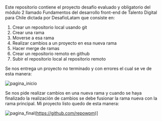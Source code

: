 Este repositorio contiene el proyecto desafío evaluado y obligatorio del módulo 2 llamado Fundamentos del desarrollo front-end de Talento Digital para Chile dictada por DesafioLatam que consiste en:

<ol text-align='center'>
    <li>Crear un repositorio local usando git</li>
    <li>Crear una rama</li>
    <li>Moverse a esa rama</li>
    <li>Realizar cambios a un proyecto en esa nueva rama</li>
    <li>Hacer merge de ramas</li>
    <li>Crear un repositorio remoto en github</li>
    <li>Subir el repositorio local al repositorio remoto</li>
</ol>

Se nos entrega un proyecto no terminado y con errores el cual se ve de esta manera:

![pagina_inicio](https://github.com/user-attachments/assets/86762de2-1997-444a-a2aa-98e78a035736)

Se nos pide realizar cambios en una nueva rama y cuando se haya finalizado la realización de cambios se debe fusionar la rama nueva con la rama principal. Mi proyecto listo quedo de esta manera:

![pagina_final](https://github.com/user-attachments/assets/4f46969e-cd3a-4b01-8523-143e85c21caf)(https://github.com/repowpm)]
